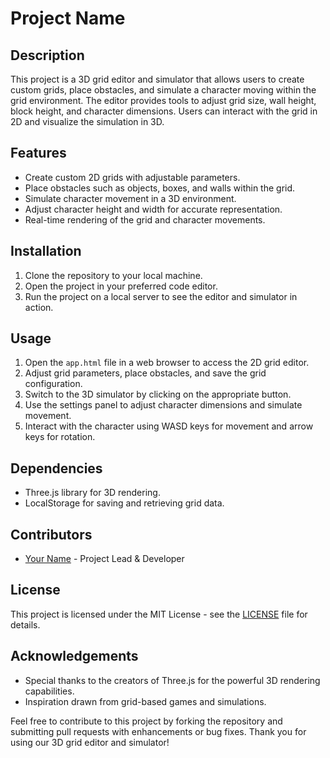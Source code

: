 # Project Name

## Description
This project is a 3D grid editor and simulator that allows users to create custom grids, place obstacles, and simulate a character moving within the grid environment. The editor provides tools to adjust grid size, wall height, block height, and character dimensions. Users can interact with the grid in 2D and visualize the simulation in 3D.

## Features
- Create custom 2D grids with adjustable parameters.
- Place obstacles such as objects, boxes, and walls within the grid.
- Simulate character movement in a 3D environment.
- Adjust character height and width for accurate representation.
- Real-time rendering of the grid and character movements.

## Installation
1. Clone the repository to your local machine.
2. Open the project in your preferred code editor.
3. Run the project on a local server to see the editor and simulator in action.

## Usage
1. Open the `app.html` file in a web browser to access the 2D grid editor.
2. Adjust grid parameters, place obstacles, and save the grid configuration.
3. Switch to the 3D simulator by clicking on the appropriate button.
4. Use the settings panel to adjust character dimensions and simulate movement.
5. Interact with the character using WASD keys for movement and arrow keys for rotation.

## Dependencies
- Three.js library for 3D rendering.
- LocalStorage for saving and retrieving grid data.

## Contributors
- [Your Name](https://github.com/your-profile) - Project Lead & Developer

## License
This project is licensed under the MIT License - see the [LICENSE](LICENSE) file for details.

## Acknowledgements
- Special thanks to the creators of Three.js for the powerful 3D rendering capabilities.
- Inspiration drawn from grid-based games and simulations.

Feel free to contribute to this project by forking the repository and submitting pull requests with enhancements or bug fixes. Thank you for using our 3D grid editor and simulator!
